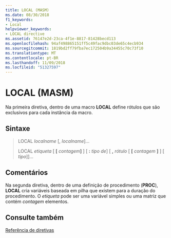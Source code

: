 ```yaml
---
title: LOCAL (MASM)
ms.date: 08/30/2018
f1_keywords:
- Local
helpviewer_keywords:
- LOCAL directive
ms.assetid: 76147e2d-23ca-4f1e-8817-81428becd113
ms.openlocfilehash: 94af498865151ff5c49fac9dbc03de65c4ecb934
ms.sourcegitcommit: 1819bd2ff79fba7ec172504b9a34455c70c73f10
ms.translationtype: MT
ms.contentlocale: pt-BR
ms.lasthandoff: 11/09/2018
ms.locfileid: "51327597"
---
```

# <a name="local-masm"></a>LOCAL (MASM)

Na primeira diretiva, dentro de uma macro **LOCAL** define rótulos que são exclusivos para cada instância da macro.

## <a name="syntax"></a>Sintaxe

> LOCAL *localname* \[, *localname*]...
>
> LOCAL *etiqueta* \[ __\[__ *contagem*__]__ ] \[ __:__  *tipo de*] \[ __,__ *rótulo* \[ __\[__ *contagem* __]__  ] \[ *tipo*]]...

## <a name="remarks"></a>Comentários

Na segunda diretiva, dentro de uma definição de procedimento (**PROC**), **LOCAL** cria variáveis baseada em pilha que existem para a duração do procedimento. O *etiqueta* pode ser uma variável simples ou uma matriz que contém *contagem* elementos.

## <a name="see-also"></a>Consulte também

[Referência de diretivas](../../assembler/masm/directives-reference.md)<br/>